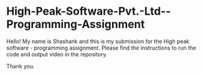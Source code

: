 # High-Peak-Software-Pvt.-Ltd--Programming-Assignment

Hello!
My name is Shashank and this is my submission for the High peak software - programming assignment.
Please find the instructions to run the code and output video in the repository.

Thank you.
